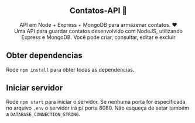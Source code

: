 <h2 align="center">Contatos-API 📖</h2>
   
<p align="center">   
   API em Node + Express + MongoDB para armazenar contatos. ❤️<br>
   Uma API para guardar contatos desenvolvido com NodeJS, utilizando Express e MongoDB. Você pode criar, consultar, editar e excluir<br>
</p>

## Obter dependencias
Rode `npm install` para obter todas as dependencias.

## Iniciar servidor
Rode `npm start` para iniciar o servidor. Se nenhuma porta for especificada no arquivo `.env` o servidor irá p/ porta 8080.
Não esqueça de setar também a `DATABASE_CONNECTION_STRING`.